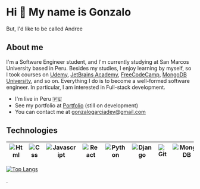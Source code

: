 
# Hi 👋 My name is Gonzalo
But, I'd like to be called Andree
## About me
I'm a Software Engineer student, and I'm currently studying at San Marcos University based in Peru. Besides my studies, I enjoy learning by myself, so I took courses on [Udemy](https://www.udemy.com/), [JetBrains Academy](https://hyperskill.org/), [FreeCodeCamp](https://www.freecodecamp.org/), [MongoDB University](https://university.mongodb.com/), and so on. 
Everything I do is to become a well-formed software engineer. In particular, I am interested in Full-stack development.

* I'm live in Peru 🇵🇪
* See my portfolio at [Portfolio]() (still on development)
* You can contact me at [gonzalogarciadev@gmail.com](mailto:gonzalogarciadev@gmail.com)

## Technologies
 | ![Html](https://img.icons8.com/color/30/000000/html-5--v1.png) | ![Css](https://img.icons8.com/color/30/000000/css3.png) | ![Javascript](https://img.icons8.com/color/30/000000/javascript--v1.png) | ![React](https://img.icons8.com/color/30/000000/react-native.png) | ![Python](https://img.icons8.com/color/30/000000/python--v1.png) | ![Django]( https://img.icons8.com/external-tal-revivo-filled-tal-revivo/30/000000/external-django-a-high-level-python-web-framework-that-encourages-rapid-development-logo-filled-tal-revivo.png) |  ![Git](https://img.icons8.com/color/30/000000/git.png) | ![MongoDB](https://img.icons8.com/color/30/000000/mongodb.png) | ![Mysql](https://img.icons8.com/color/30/000000/mysql-logo.png) |
 | --- | --- | --- | --- | --- | --- | --- | --- | --- |

[![Top Langs](https://github-readme-stats.vercel.app/api/top-langs/?username=andreetks)](https://github.com/anuraghazra/github-readme-stats)

.

